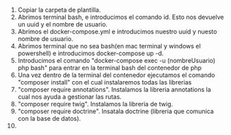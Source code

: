 1. Copiar la carpeta de plantilla.
2. Abrimos terminal bash, e introducimos el comando id. Esto nos devuelve un uuid y el nombre de usuario.
3. Abrimos el docker-compose.yml e introducimos nuestro uuid y nuesto nombre de usuario.
4. Abrimos terminal que no sea bash(en mac terminal y windows el powershell) e introducimos docker-compose up -d.
5. Introducimos el comando "docker-compose exec -u (nombreUsuario) php bash" para entrar en la terminal bash del contenedor de php
6. Una vez dentro de la terminal del contenedor ejecutamos el comando "composer install" con el cual instalaremos todas las librerias
7. "composer require annotations". Instalamos la libreria annotations la cual nos ayuda a gestionar las rutas.
8. "composer require twig". Instalamos la libreria de twig.
9. "composer require doctrine". Insatala doctrine (libreria que comunica con la base de datos).
10. 



